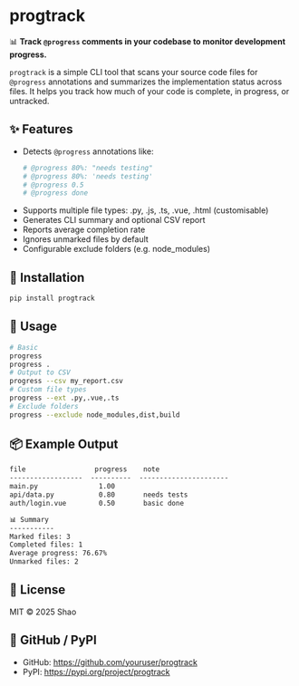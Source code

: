# progtrack

📊 **Track `@progress` comments in your codebase to monitor development progress.**

`progtrack` is a simple CLI tool that scans your source code files for `@progress` annotations and summarizes the implementation status across files. It helps you track how much of your code is complete, in progress, or untracked.

## ✨ Features

- Detects `@progress` annotations like:
  ```python
  # @progress 80%: "needs testing"
  # @progress 80%: 'needs testing'
  # @progress 0.5
  # @progress done
  ```
- Supports multiple file types: .py, .js, .ts, .vue, .html (customisable)
- Generates CLI summary and optional CSV report
- Reports average completion rate
- Ignores unmarked files by default
- Configurable exclude folders (e.g. node_modules)

## 🧰 Installation

```bash
pip install progtrack
```

## 🚀 Usage

```bash
# Basic
progress
progress .
# Output to CSV
progress --csv my_report.csv
# Custom file types
progress --ext .py,.vue,.ts
# Exclude folders
progress --exclude node_modules,dist,build
```

## 📦 Example Output

```txt
file                 progress    note
------------------  ----------  ----------------------
main.py               1.00
api/data.py           0.80       needs tests
auth/login.vue        0.50       basic done

📊 Summary
-----------
Marked files: 3
Completed files: 1
Average progress: 76.67%
Unmarked files: 2
```

## 🪪 License

MIT © 2025 Shao

## 🤖 GitHub / PyPI
- GitHub: https://github.com/youruser/progtrack
- PyPI: https://pypi.org/project/progtrack